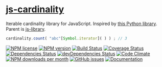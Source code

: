 [js-cardinality](https://aureooms.github.io/js-cardinality)
==

Iterable cardinality library for JavaScript.
Inspired by [this Python library](https://github.com/wbolster/cardinality).
Parent is [js-library](https://github.com/aureooms/js-library).

```js
cardinality.count( "abc"[Symbol.iterator]( ) ) ; // 3
```

[![NPM license](http://img.shields.io/npm/l/@aureooms/js-cardinality.svg?style=flat)](https://raw.githubusercontent.com/aureooms/js-cardinality/master/LICENSE)
[![NPM version](http://img.shields.io/npm/v/@aureooms/js-cardinality.svg?style=flat)](https://www.npmjs.org/package/@aureooms/js-cardinality)
[![Build Status](http://img.shields.io/travis/aureooms/js-cardinality.svg?style=flat)](https://travis-ci.org/aureooms/js-cardinality)
[![Coverage Status](http://img.shields.io/coveralls/aureooms/js-cardinality.svg?style=flat)](https://coveralls.io/r/aureooms/js-cardinality)
[![Dependencies Status](http://img.shields.io/david/aureooms/js-cardinality.svg?style=flat)](https://david-dm.org/aureooms/js-cardinality#info=dependencies)
[![devDependencies Status](http://img.shields.io/david/dev/aureooms/js-cardinality.svg?style=flat)](https://david-dm.org/aureooms/js-cardinality#info=devDependencies)
[![Code Climate](http://img.shields.io/codeclimate/github/aureooms/js-cardinality.svg?style=flat)](https://codeclimate.com/github/aureooms/js-cardinality)
[![NPM downloads per month](http://img.shields.io/npm/dm/@aureooms/js-cardinality.svg?style=flat)](https://www.npmjs.org/package/@aureooms/js-cardinality)
[![GitHub issues](http://img.shields.io/github/issues/aureooms/js-cardinality.svg?style=flat)](https://github.com/aureooms/js-cardinality/issues)
[![Documentation](https://aureooms.github.io/js-cardinality/badge.svg)](https://aureooms.github.io/js-cardinality/source.html)
